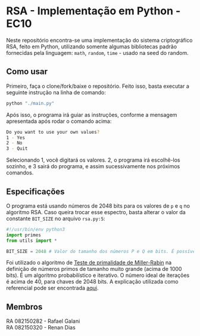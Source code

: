 # RSA - Implementação em Python - EC10

Neste repositório encontra-se uma implementação do sistema criptográfico RSA, feito em Python, utilizando somente algumas bibliotecas padrão fornecidas pela linguagem: `math`, `random`, `time` - usado na seed do random.

## Como usar

Primeiro, faça o clone/fork/baixe o repositório. Feito isso, basta executar a seguinte instrução na linha de comando:

```bash
python "./main.py"
```
Após isso, o programa irá guiar as instruções, conforme a mensagem apresentada após rodar o comando acima:

```bash
Do you want to use your own values?
1 - Yes
2 - No
3 - Quit
```

Selecionando 1, você digitará os valores. 2, o programa irá escolhê-los sozinho, e 3 sairá do programa, e assim sucessivamente nos próximos comandos.

## Especificações

O programa está usando números de 2048 bits para os valores de `p` e `q` no algoritmo RSA. Caso queira trocar esse espectro, basta alterar o valor da constante `BIT_SIZE` no arquivo `rsa.py:5`:

```python
#!/usr/bin/env python3
import primes
from utils import *

BIT_SIZE = 2048 # Valor do tamanho dos números P e Q em bits. É possível alterar este parâmetro. Basta trocar o número.
```

Foi utilizado o algoritmo de [Teste de primalidade de Miller-Rabin](https://en.wikipedia.org/wiki/Miller%E2%80%93Rabin_primality_test) na definição de números primos de tamanho muito grande (acima de 1000 bits). É um algoritmo probabilístico e iterativo. O número ideal de iterações é acima de 40, para chaves de 2048 bits. A explicação utilizada como referencial pode ser encontrada [aqui](https://stackoverflow.com/questions/6325576/how-many-iterations-of-rabin-miller-should-i-use-for-cryptographic-safe-primes).

## Membros
RA 082150282 - Rafael Galani  
RA 082150320 - Renan Dias